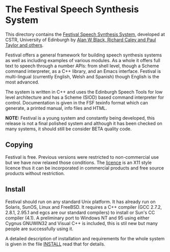# The Festival Speech Synthesis System

This directory contains the
[Festival Speech Synthesis System](http://www.cstr.ed.ac.uk/projects/festival.html),
developed at CSTR, University of Edinburgh by
[Alan W Black, Richard Caley and Paul Taylor and others](ACKNOWLEDGMENTS).

Festival offers a general framework for building speech synthesis
systems as well as including examples of various modules.  As a whole
it offers full text to speech through a number APIs: from shell level,
though a Scheme command interpreter, as a C++ library, and an Emacs
interface.  Festival is multi-lingual (currently English, Welsh and
Spanish) though English is the most advanced.

The system is written in C++ and uses the Edinburgh Speech Tools
for low level architecture and has a Scheme (SIOD) based command
interpreter for control.  Documentation is given in the FSF texinfo
format which can generate, a printed manual, info files and HTML.

__NOTE:__ Festival is a young system and constantly being developed,
this release is not a final polished system and although it has
been checked on many systems, it should still be consider BETA
quality code.

## Copying

Festival is free.  Previous versions were restricted to non-commercial
use but we have now relaxed those conditions.  The [licence](COPYING)
is an X11 style licence thus it can be incorporated in commercial products
and free source products without restriction.

## Install

Festival should run on any standard Unix platform.  It has already run
on Solaris, SunOS, Linux and FreeBSD.  It requires a C++ compiler (GCC
2.7.2, 2.8.1, 2.95.1 and egcs are our standard compilers) to install
or Sun's CC compiler (4.1). A preliminary port to Windows NT and 95
using either Cygnus GNUWIN32 and Visual C++ is included, this is stil
new but many people are successfully using it.

A detailed description of installation and requirements for the whole
system is given in the file [INSTALL](INSTALL) read that for details.
